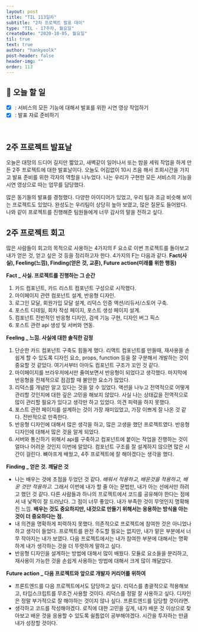 ```yaml
---
layout: post
title: "TIL 113일차"
subtitle: "2차 프로젝트 발표 데이"
type: "TIL - 17주차, 월요일"
createDate: "2020-10-05, 월요일"
til: true
text: true
author: "hankyeolk"
post-header: false
header-img: ""
order: 113
---
```


## 📅 오늘 할 일

- [x] : 서비스의 모든 기능에 대해서 발표를 위한 시연 영상 작업하기 <br>
- [x] : 발표 자료 준비하기

<br>

## 2주 프로젝트 발표날

오늘은 대망의 드디어 길지만 짧았고, 새벽같이 일어나서 또는 밤을 세워 작업을 하게 만든 2주 프로젝트에 대한 발표날이다. 오늘도 어김없이 10시 즈음 해서 조회시간을 가지고 발표 준비를 위한 각자의 역할을 나누었다. 나는 우리가 구현한 모든 서비스의 기능을 시연 영상으로 따는 업무를 담당했다. <br>

많은 동기들의 발표를 경청했다. 다양한 아이디어가 있었고, 우리 팀과 조금 비슷해 보이는 프로젝트도 있었다. 완성도는 우리팀이 상당히 높아 보였고, 많은 질문도 들어왔다. 나와 같이 프로젝트를 진행해준 팀원들에게 너무 감사의 말을 전하고 싶다. <br>

## 2주 프로젝트 회고

많은 사람들이 회고의 목적으로 사용하는 4가지의 F 요소로 이번 프로젝트를 돌아보고 내가 얻은 것, 얻고 싶은 것 등을 정리하고자 한다. 4가지의 F는 다음과 같다. **Fact(사실), Feeling(느낌), Finding(얻은 것, 교훈), Future action(미래를 위한 행동)** <br>

**Fact \_ 사실. 프로젝트를 진행하는 그 순간** <br>

1. 카드 컴포넌트, 카드 리스트 컴포넌트 구성으로 시작했다.
2. 마이페이지 관련 컴포넌트 설계, 반응형 디자인.
3. 로그인 모달, 회원가입 모달 설계, 리덕스 인증 액션/리듀서/스토어 구축.
4. 포스트 디테일, 회차 작성 페이지, 포스트 생성 페이지 설계.
5. 컴포넌트 전반적인 반응형 디자인, 검색 기능 구현, 디자인 버그 픽스
6. 포스트 관련 api 생성 및 서버와 연동.
   <br>

**Feeling \_ 느낌. 사실에 대한 솔직한 감정** <br>

1. 단순한 카드 컴포넌트 구축도 힘들게 했다. 리액트 컴포넌트를 만들때, 재사용을 손쉽게 할 수 있도록 디자인 요소, props, function 등을 잘 구분해서 개발하는 것이 중요할 것 같았다. 여기서부터 아마도 컴포넌트 구조가 꼬인 것 같다.
2. 마이페이지를 브라우저에서만 줄여보면서 반응형이 되었다고 생각했다. 마지막에 반응형을 전체적으로 점검할 때 불안한 요소가 많았다.
3. 리덕스를 개념만 알고 있다는 것을 알 수 있었다. 액션을 나누고 전역적으로 어떻게 관리할 것인지에 대한 깊은 고민을 해보지 않았다. 사실 나는 상태값을 전역적으로 많이 관리할 필요가 있다고 생각만 하고 있었다. 의견 피력을 하지 못했다.
4. 포스트 관련 페이지를 설계하는 것이 가장 재미있었고, 가장 이쁘게 잘 나온 것 같다. 전반적으로 만족한다.
5. 반응형 디자인에 대해서 많은 생각을 하고, 많은 고생을 했던 프로젝트였다. 반응형 디자인에 대해서 많은 것을 알게 되었다.
6. 서버와 통신하기 위해서 api를 구축하고 컴포넌트에 붙이는 작업을 진행하는 것이 얼마나 어려운 것인지 이번에 알았다. 컴포넌트 구조를 잘 설계하지 않으면 많은 시간이 걸린다. 뼈아프게 배웠고, 4주 프로젝트에 잘 해야겠다는 생각을 했다.
   <br>

**Finding \_ 얻은 것. 깨달은 것** <br>

- 나는 배우는 것에 초점을 두었던 것 같다. _배워서 적용하고, 배운것을 적용하고, 배운 것만 적용하고._ 그래서 이번에 내가 할 줄 아는 문법만, 내가 아는 선에서만 하려고 했던 것 같다. 다른 사람들과 하나의 프로젝트에서 코드를 공유해야 한다는 점에서 내 낯짝이 잘 드러났다. 그 점이 너무 좋았다. 내가 부족한 것이 무엇인지 명확해진 느낌. **배우는 것도 중요하지만, 내것으로 만들기 위해서는 응용하는 방식을 아는 것이 더 중요하다는 점.**
- 내 의견을 명확하게 피력하지 못했다. 의존적으로 프로젝트에 참여한 것은 아니었나 하고 생각이 들었다. 프로젝트를 완전 주도할 필요는 없지만, 내가 맡은 부분에서 너무 작아지는 내가 보였다. 다음 프로젝트에서는 내가 참여한 부분에 대해서는 명확하게 내가 생각하는 것을 더 뚜렷하게 말하고 싶다.
- 반응형 디자인을 설계하는 방법에 대해서 많이 배웠다. 모듈로 요소들을 분리하고, 재사용이 가능한 것을 손쉽게 사용하는 방법에 대해서 크게 많이 깨달았다.
  <br>

**Future action \_ 다음 프로젝트와 앞으로 개발자 커리어를 위하여** <br>

- 프론트엔드를 다음 프로젝트에서도 담당하고 싶다. 리덕스를 총괄적으로 적용해보고, 타입스크립트를 무조건 사용할 것이다. 리덕스를 정말 잘 사용하고 싶다. 디자인은 정말 부가적으로 잘 해야하는 것이지 않나 싶다. 프론트엔드를 담당할 것이라면.
- 생각하고 코드를 작성해야겠다. 로직에 대한 고민을 깊게, 내가 배운 것 이상으로 찾아보고 배운 것을 응용할 수 있도록 쉴틈없이 공부해야겠다. 시간을 투자하는 만큼 내가 성장할 것이다.
